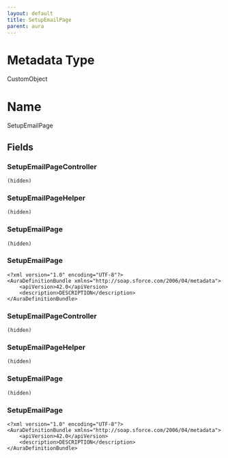 ```yaml
---
layout: default
title: SetupEmailPage
parent: aura
---
```

# Metadata Type
CustomObject

# Name
SetupEmailPage
## Fields
### SetupEmailPageController

```
(hidden)
```
### SetupEmailPageHelper

```
(hidden)
```
### SetupEmailPage

```
(hidden)
```
### SetupEmailPage

```
<?xml version="1.0" encoding="UTF-8"?>
<AuraDefinitionBundle xmlns="http://soap.sforce.com/2006/04/metadata">
    <apiVersion>42.0</apiVersion>
    <description>DESCRIPTION</description>
</AuraDefinitionBundle>
```
### SetupEmailPageController

```
(hidden)
```
### SetupEmailPageHelper

```
(hidden)
```
### SetupEmailPage

```
(hidden)
```
### SetupEmailPage

```
<?xml version="1.0" encoding="UTF-8"?>
<AuraDefinitionBundle xmlns="http://soap.sforce.com/2006/04/metadata">
    <apiVersion>42.0</apiVersion>
    <description>DESCRIPTION</description>
</AuraDefinitionBundle>
```
